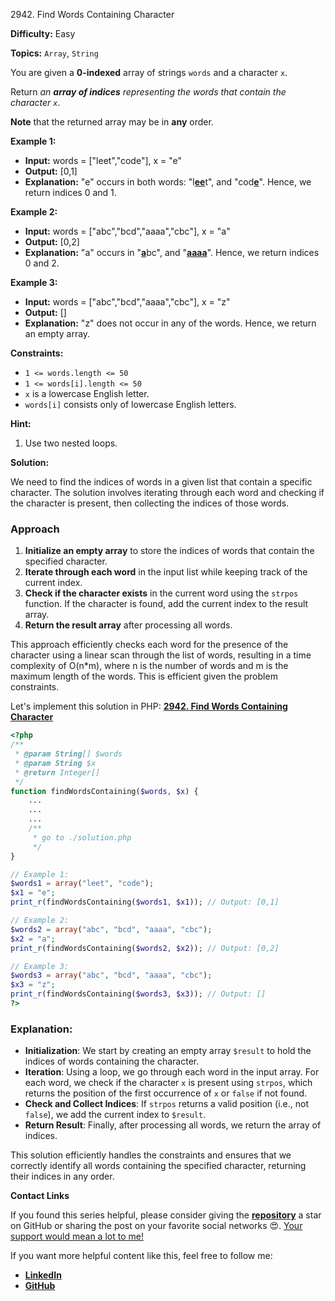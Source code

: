 2942\. Find Words Containing Character

**Difficulty:** Easy

**Topics:** `Array`, `String`

You are given a **0-indexed** array of strings `words` and a character `x`.

Return _an **array of indices** representing the words that contain the character `x`_.

**Note** that the returned array may be in **any** order.

**Example 1:**

- **Input:** words = ["leet","code"], x = "e"
- **Output:** [0,1]
- **Explanation:** "e" occurs in both words: "l<ins>**ee**</ins>t", and "cod<ins>**e**</ins>". Hence, we return indices 0 and 1.

**Example 2:**

- **Input:** words = ["abc","bcd","aaaa","cbc"], x = "a"
- **Output:** [0,2]
- **Explanation:** "a" occurs in "<ins>**a**</ins>bc", and "<ins>**aaaa**</ins>". Hence, we return indices 0 and 2.


**Example 3:**

- **Input:** words = ["abc","bcd","aaaa","cbc"], x = "z"
- **Output:** []
- **Explanation:** "z" does not occur in any of the words. Hence, we return an empty array.



**Constraints:**

- `1 <= words.length <= 50`
- `1 <= words[i].length <= 50`
- `x` is a lowercase English letter.
- `words[i]` consists only of lowercase English letters.


**Hint:**
1. Use two nested loops.



**Solution:**

We need to find the indices of words in a given list that contain a specific character. The solution involves iterating through each word and checking if the character is present, then collecting the indices of those words.

### Approach
1. **Initialize an empty array** to store the indices of words that contain the specified character.
2. **Iterate through each word** in the input list while keeping track of the current index.
3. **Check if the character exists** in the current word using the `strpos` function. If the character is found, add the current index to the result array.
4. **Return the result array** after processing all words.

This approach efficiently checks each word for the presence of the character using a linear scan through the list of words, resulting in a time complexity of O(n*m), where n is the number of words and m is the maximum length of the words. This is efficient given the problem constraints.

Let's implement this solution in PHP: **[2942. Find Words Containing Character](https://github.com/mah-shamim/leet-code-in-php/tree/main/algorithms/002942-find-words-containing-character/solution.php)**

```php
<?php
/**
 * @param String[] $words
 * @param String $x
 * @return Integer[]
 */
function findWordsContaining($words, $x) {
    ...
    ...
    ...
    /**
     * go to ./solution.php
     */
}

// Example 1:
$words1 = array("leet", "code");
$x1 = "e";
print_r(findWordsContaining($words1, $x1)); // Output: [0,1]

// Example 2:
$words2 = array("abc", "bcd", "aaaa", "cbc");
$x2 = "a";
print_r(findWordsContaining($words2, $x2)); // Output: [0,2]

// Example 3:
$words3 = array("abc", "bcd", "aaaa", "cbc");
$x3 = "z";
print_r(findWordsContaining($words3, $x3)); // Output: []
?>
```

### Explanation:

- **Initialization**: We start by creating an empty array `$result` to hold the indices of words containing the character.
- **Iteration**: Using a loop, we go through each word in the input array. For each word, we check if the character `x` is present using `strpos`, which returns the position of the first occurrence of `x` or `false` if not found.
- **Check and Collect Indices**: If `strpos` returns a valid position (i.e., not `false`), we add the current index to `$result`.
- **Return Result**: Finally, after processing all words, we return the array of indices.

This solution efficiently handles the constraints and ensures that we correctly identify all words containing the specified character, returning their indices in any order.

**Contact Links**

If you found this series helpful, please consider giving the **[repository](https://github.com/mah-shamim/leet-code-in-php)** a star on GitHub or sharing the post on your favorite social networks 😍. [Your support would mean a lot to me!](https://isolatedcompliments.com/v09uayg6h?key=a647d02f1aafcddaf10536d7cd00bd7c)

If you want more helpful content like this, feel free to follow me:

- **[LinkedIn](https://www.linkedin.com/in/arifulhaque/)**
- **[GitHub](https://github.com/mah-shamim)**